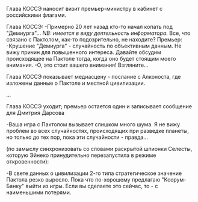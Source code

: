 Глава КОССЭ наносит визит премьер-министру в кабинет с российскими флагами.

Глава КОССЭ:
-Примерно 20 лет назад кто-то начал копать под "Демиурга"... *NB: имеется в виду деятельность информатора.* Все, что связано с Пактолом, как-то подозрительно, не находите? 
Премьер:
-Крушение "Демиурга" - случайность по объективным данным. Не вижу причин для повышенного интереса. Давайте обсудим происходящее на Пактоле тогда, когда оно будет стоящим моего внимания.
-О, это стоит вашего внимания! Взгляните...

Глава КОССЭ показывает медиасцену - послание с Алконоста, где изложены данные о Пактоле и местной цивилизации.

...

Глава КОССЭ уходит; премьер остается один и записывает сообщение для Дмитрия Дарсова 

-Ваша игра с Пактолом вызывает слишком много шума. Я не вижу проблем во всех случайностях, происходящих при разведке планеты, но только до тех пор, пока эти случайности - правда...

(по замыслу синхронизовать со словами раскрытой шпионки Селесты, которую Эйнеко принудительно перезапустила в режиме откровенности):

-В свете данных о цивилизации 2-го типа стратегическое значение Пактола резко выросло. Пока что по-хорошему предлагаю "Ксорум-Банку" выйти из игры. Если вы сделаете это сейчас, то - с наименьшими потерями.
